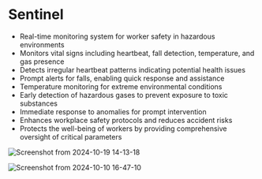 # Sentinel

- Real-time monitoring system for worker safety in hazardous environments
- Monitors vital signs including heartbeat, fall detection, temperature, and gas presence
- Detects irregular heartbeat patterns indicating potential health issues
- Prompt alerts for falls, enabling quick response and assistance
- Temperature monitoring for extreme environmental conditions
- Early detection of hazardous gases to prevent exposure to toxic substances
- Immediate response to anomalies for prompt intervention
- Enhances workplace safety protocols and reduces accident risks
- Protects the well-being of workers by providing comprehensive oversight of critical parameters




![Screenshot from 2024-10-19 14-13-18](https://github.com/user-attachments/assets/c9c354f4-7a55-4923-914a-60c8ed01915f)

![Screenshot from 2024-10-10 16-47-10](https://github.com/user-attachments/assets/6ce8ae2e-df98-4d31-9bc4-a3b5b22812e6)
